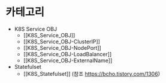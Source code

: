 # 카테고리

- K8S Service OBJ
	- [[K8S_Service_OBJ]]
	- [[K8S_Service_OBJ-ClusterIP]]
	- [[K8S_Service_OBJ-NodePort]]
	- [[K8S_Service_OBJ-LoadBalancer]]
	- [[K8S_Service_OBJ-ExternalName]]
- Statefulset
	- [[K8S_Statefulset]] (참조 https://bcho.tistory.com/1306)